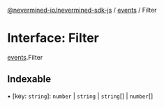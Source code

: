 [@nevermined-io/nevermined-sdk-js](../code-reference.md) / [events](../modules/events.md) / Filter

# Interface: Filter

[events](../modules/events.md).Filter

## Indexable

▪ [key: `string`]: `number` \| `string` \| `string`[] \| `number`[]
